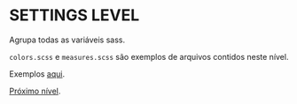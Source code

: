 # SETTINGS LEVEL

Agrupa todas as variáveis sass.

`colors.scss` e `measures.scss` são exemplos de arquivos contidos neste nível.

Exemplos [aqui](https://github.com/inuitcss/inuitcss/tree/develop/settings).

[Próximo nível](../tools/README.md).
